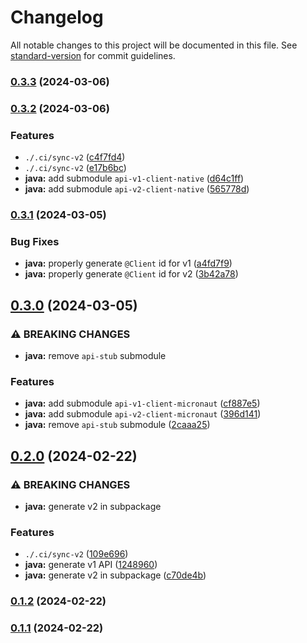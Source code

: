# Changelog

All notable changes to this project will be documented in this file. See [standard-version](https://github.com/conventional-changelog/standard-version) for commit guidelines.

### [0.3.3](https://github.com/whitehawkcec/whitehawk-external-mastercard-riskrecon-api/compare/0.3.2...0.3.3) (2024-03-06)

### [0.3.2](https://github.com/whitehawkcec/whitehawk-external-mastercard-riskrecon-api/compare/0.3.1...0.3.2) (2024-03-06)


### Features

* `./.ci/sync-v2` ([c4f7fd4](https://github.com/whitehawkcec/whitehawk-external-mastercard-riskrecon-api/commit/c4f7fd416e4fc32ad1613327828d0ab18da221a8))
* `./.ci/sync-v2` ([e17b6bc](https://github.com/whitehawkcec/whitehawk-external-mastercard-riskrecon-api/commit/e17b6bc3fdf2bf46ae6aca9428df22b8ae1d1359))
* **java:** add submodule `api-v1-client-native` ([d64c1ff](https://github.com/whitehawkcec/whitehawk-external-mastercard-riskrecon-api/commit/d64c1ff58d8a4e07d7ace2de2531ab7c7d7bc319))
* **java:** add submodule `api-v2-client-native` ([565778d](https://github.com/whitehawkcec/whitehawk-external-mastercard-riskrecon-api/commit/565778db1ac394d2c0ebd9d42da5c9af127ffd6d))

### [0.3.1](https://github.com/whitehawkcec/whitehawk-external-mastercard-riskrecon-api/compare/0.3.0...0.3.1) (2024-03-05)


### Bug Fixes

* **java:** properly generate `@Client` id for v1 ([a4fd7f9](https://github.com/whitehawkcec/whitehawk-external-mastercard-riskrecon-api/commit/a4fd7f9bbbf263c51aec9d65408af6043380ad58))
* **java:** properly generate `@Client` id for v2 ([3b42a78](https://github.com/whitehawkcec/whitehawk-external-mastercard-riskrecon-api/commit/3b42a789e71b73ba92b707a5834d39a3f02950e6))

## [0.3.0](https://github.com/whitehawkcec/whitehawk-external-mastercard-riskrecon-api/compare/0.2.0...0.3.0) (2024-03-05)


### ⚠ BREAKING CHANGES

* **java:** remove `api-stub` submodule

### Features

* **java:** add submodule `api-v1-client-micronaut` ([cf887e5](https://github.com/whitehawkcec/whitehawk-external-mastercard-riskrecon-api/commit/cf887e55124b1ea7f1edea88a3d384ec4214942b))
* **java:** add submodule `api-v2-client-micronaut` ([396d141](https://github.com/whitehawkcec/whitehawk-external-mastercard-riskrecon-api/commit/396d141a2c2eee136b13bc26f595fa4a490a3aa4))
* **java:** remove `api-stub` submodule ([2caaa25](https://github.com/whitehawkcec/whitehawk-external-mastercard-riskrecon-api/commit/2caaa256e69ded2097487c0a74309c8f58b21d7a))

## [0.2.0](https://github.com/whitehawkcec/whitehawk-external-mastercard-riskrecon-api/compare/0.1.2...0.2.0) (2024-02-22)

### ⚠ BREAKING CHANGES

- **java:** generate v2 in subpackage

### Features

- `./.ci/sync-v2` ([109e696](https://github.com/whitehawkcec/whitehawk-external-mastercard-riskrecon-api/commit/109e696b86fad2476e3f35abe0adc4de0d399b8a))
- **java:** generate v1 API ([1248960](https://github.com/whitehawkcec/whitehawk-external-mastercard-riskrecon-api/commit/12489605ac55cebb768c50a8e4480ea73ede6e3e))
- **java:** generate v2 in subpackage ([c70de4b](https://github.com/whitehawkcec/whitehawk-external-mastercard-riskrecon-api/commit/c70de4b016340aa6cc21286b2a5e8d17ec97e924))

### [0.1.2](https://github.com/whitehawkcec/whitehawk-external-mastercard-riskrecon-api/compare/0.1.1...0.1.2) (2024-02-22)

### [0.1.1](https://github.com/whitehawkcec/whitehawk-external-mastercard-riskrecon-api/compare/0.1.0...0.1.1) (2024-02-22)
